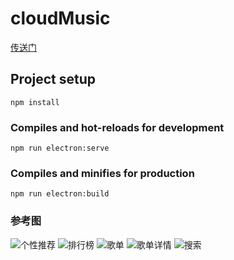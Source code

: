 # cloudMusic

[传送门](https://blog.yuanxinfeng.xyz/article?id=5e8d94c7518335668e49e6ed)

## Project setup
```
npm install
```

### Compiles and hot-reloads for development
```
npm run electron:serve
```

### Compiles and minifies for production
```
npm run electron:build
```
### 参考图
![个性推荐](https://yuanxinfeng.xyz/image/0001.png)
![排行榜](https://yuanxinfeng.xyz/image/0002.png)
![歌单](https://yuanxinfeng.xyz/image/0003.png)
![歌单详情](https://yuanxinfeng.xyz/image/0004.png)
![搜索](https://yuanxinfeng.xyz/image/0005.png)